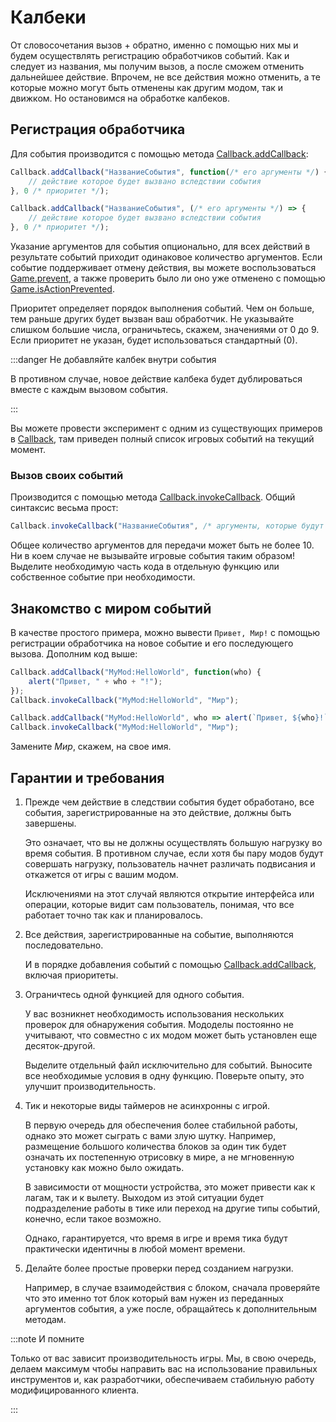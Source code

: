 # Калбеки

От словосочетания вызов + обратно, именно с помощью них мы и будем осуществлять регистрацию обработчиков событий. Как и следует из названия, мы получим вызов, а после сможем отменить дальнейшее действие. Впрочем, не все действия можно отменить, а те которые можно могут быть отменены как другим модом, так и движком. Но остановимся на обработке калбеков.

## Регистрация обработчика

Для события производится с помощью метода [Callback.addCallback](/api/modules/Callback.html#addCallback):

<Tabs groupId="scripting-language">
<TabItem value="js" label="JavaScript">

```js
Callback.addCallback("НазваниеСобытия", function(/* его аргументы */) {
    // действие которое будет вызвано вследствии события
}, 0 /* приоритет */);
```

</TabItem>
<TabItem value="ts" label="TypeScript">

```ts
Callback.addCallback("НазваниеСобытия", (/* его аргументы */) => {
    // действие которое будет вызвано вследствии события
}, 0 /* приоритет */);
```

</TabItem>
</Tabs>

Указание аргументов для события опционально, для всех действий в результате событий приходит одинаковое количество аргументов. Если событие поддерживает отмену действия, вы можете воспользоваться [Game.prevent](/api/modules/Game.html#prevent), а также проверить было ли оно уже отменено с помощью [Game.isActionPrevented](/api/modules/Game.html#isActionPrevented).

Приоритет определяет порядок выполнения событий. Чем он больше, тем раньше других будет вызван ваш обработчик. Не указывайте слишком большие числа, ограничьтесь, скажем, значениями от 0 до 9. Если приоритет не указан, будет использоваться стандартный (0).

:::danger Не добавляйте калбек внутри события

В противном случае, новое действие калбека будет дублироваться вместе с каждым вызовом события.

:::

Вы можете провести эксперимент с одним из существующих примеров в [Callback](/api/modules/Callback.html#addCallback), там приведен полный список игровых событий на текущий момент.

### Вызов своих событий

Производится с помощью метода [Callback.invokeCallback](/api/modules/Callback.html#invokeCallback). Общий синтаксис весьма прост:

```js
Callback.invokeCallback("НазваниеСобытия", /* аргументы, которые будут переданы в событие */); 
```

Общее количество аргументов для передачи может быть не более 10. Ни в коем случае не вызывайте игровые события таким образом! Выделите необходимую часть кода в отдельную функцию или собственное событие при необходимости.

## Знакомство с миром событий

В качестве простого примера, можно вывести `Привет, Мир!` с помощью регистрации обработчика на новое событие и его последующего вызова. Дополним код выше:

<Tabs groupId="scripting-language">
<TabItem value="js" label="JavaScript">

```js
Callback.addCallback("MyMod:HelloWorld", function(who) {
    alert("Привет, " + who + "!");
});
Callback.invokeCallback("MyMod:HelloWorld", "Мир");
```

</TabItem>
<TabItem value="ts" label="TypeScript">

```ts
Callback.addCallback("MyMod:HelloWorld", who => alert(`Привет, ${who}!`));
Callback.invokeCallback("MyMod:HelloWorld", "Мир");
```

</TabItem>
</Tabs>

Замените *Мир*, скажем, на свое имя.

## Гарантии и требования

1. Прежде чем действие в следствии события будет обработано, все события, зарегистрированные на это действие, должны быть завершены.

    Это означает, что вы не должны осуществлять большую нагрузку во время события. В противном случае, если хотя бы пару модов будут совершать нагрузку, пользователь начнет различать подвисания и откажется от игры с вашим модом.

    Исключениями на этот случай являются открытие интерфейса или операции, которые видит сам пользователь, понимая, что все работает точно так как и планировалось.

2. Все действия, зарегистрированные на событие, выполняются последовательно.

    И в порядке добавления событий с помощью [Callback.addCallback](/api/modules/Callback.html#addCallback), включая приоритеты.

3. Ограничтесь одной функцией для одного события.

    У вас возникнет необходимость использования нескольких проверок для обнаружения события. Мододелы постоянно не учитывают, что совместно с их модом может быть установлен еще десяток-другой.

    Выделите отдельный файл исключительно для событий. Выносите все необходимые условия в одну функцию. Поверьте опыту, это улучшит производительность.

4. Тик и некоторые виды таймеров не асинхронны с игрой.

    В первую очередь для обеспечения более стабильной работы, однако это может сыграть с вами злую шутку. Например, размещение большого количества блоков за один тик будет означать их постепенную отрисовку в мире, а не мгновенную установку как можно было ожидать.

    В зависимости от мощности устройства, это может привести как к лагам, так и к вылету. Выходом из этой ситуации будет подразделение работы в тике или переход на другие типы событий, конечно, если такое возможно.

    Однако, гарантируется, что время в игре и время тика будут практически идентичны в любой момент времени.

5. Делайте более простые проверки перед созданием нагрузки.

    Например, в случае взаимодействия с блоком, сначала проверяйте что это именно тот блок который вам нужен из переданных аргументов события, а уже после, обращайтесь к дополнительным методам.

:::note И помните

Только от вас зависит производительность игры. Мы, в свою очередь, делаем максимум чтобы направить вас на использование правильных инструментов и, как разработчики, обеспечиваем стабильную работу модифицированного клиента.

:::

